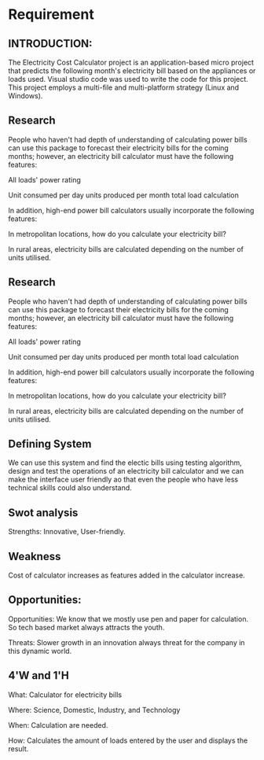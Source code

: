 
# Requirement




## INTRODUCTION:
The Electricity Cost Calculator project is an application-based micro project that predicts the following month's electricity bill based on the appliances or loads used. Visual studio code was used to write the code for this project. This project employs a multi-file and multi-platform strategy (Linux and Windows).
## Research
People who haven't had depth of understanding of calculating power bills can use this package to forecast their electricity bills for the coming months; however, an electricity bill calculator must have the following features:

All loads' power rating

Unit consumed per day units produced per month total load calculation

In addition, high-end power bill calculators usually incorporate the following features:

In metropolitan locations, how do you calculate your electricity bill?

In rural areas, electricity bills are calculated depending on the number of units utilised.
## Research
People who haven't had depth of understanding of calculating power bills can use this package to forecast their electricity bills for the coming months; however, an electricity bill calculator must have the following features:

All loads' power rating

Unit consumed per day units produced per month total load calculation

In addition, high-end power bill calculators usually incorporate the following features:

In metropolitan locations, how do you calculate your electricity bill?

In rural areas, electricity bills are calculated depending on the number of units utilised.
## Defining System
We can use this system and find the electic bills using testing algorithm, design and test the operations of an electricity bill calculator and we can make the interface user friendly ao that even the people who have less technical skills could also understand.
## Swot analysis
Strengths: Innovative, User-friendly.
## Weakness
Cost of calculator increases as features added in the calculator increase.
## Opportunities: 
Opportunities: We know that we mostly use pen and paper for calculation. So tech based market always attracts the youth.

Threats: Slower growth in an innovation always threat for the company in this dynamic world.


## 4'W and 1'H
What: Calculator for electricity bills

Where: Science, Domestic, Industry, and Technology

When: Calculation are needed.

How: Calculates the amount of loads entered by the user and displays the result.